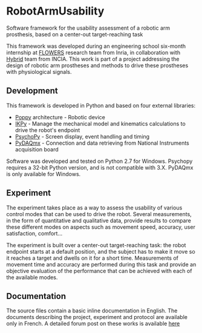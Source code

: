 # RobotArmUsability #

Software framework for the usability assessment of a robotic arm prosthesis, based on a center-out target-reaching task

This framework was developed during an engineering school six-month internship at [FLOWERS](https://flowers.inria.fr) research team from Inria, in collaboration with [Hybrid](https://u-bordeaux.fr) team from INCIA. This work is part of a project addressing the design of robotic arm prostheses and methods to drive these prostheses with physiological signals.

## Development ##

This framework is developed in Python and based on four external libraries:
* [Poppy](https://poppy-project.org) architecture - Robotic device
* [IKPy](https://github.com/Phylliade/ikpy) - Manage the mechanical model and kinematics calculations to drive the robot's endpoint
* [PsychoPy](http://www.psychopy.org/) - Screen display, event handling and timing
* [PyDAQmx](https://pythonhosted.org/PyDAQmx/) - Connection and data retrieving from National Instruments acquisition board

Software was developed and tested on Python 2.7 for Windows. Psychopy requires a 32-bit Python version, and is not compatible with 3.X. PyDAQmx is only available for Windows.

## Experiment ##

The experiment takes place as a way to assess the usability of various control modes that can be used to drive the robot. Several measurements, in the form of quantitative and qualitative data, provide results to compare these different modes on aspects such as movement speed, accuracy, user satisfaction, comfort…

The experiment is built over a center-out target-reaching task: the robot endpoint starts at a default position, and the subject has to make it move so it reaches a target and dwells on it for a short time. Measurements of movement time and accuracy are performed during this task and provide an objective evaluation of the performance that can be achieved with each of the available modes.

## Documentation ##

The source files contain a basic inline documentation in English. The documents describing the project, experiment and protocol are available only in French. A detailed forum post on these works is available [here]()

